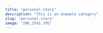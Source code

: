 ```yaml
---
title: "personal-story"
description: "This is an example category"
slug: "personal-story"
image: "IMG_2541.JPG"
---
```

